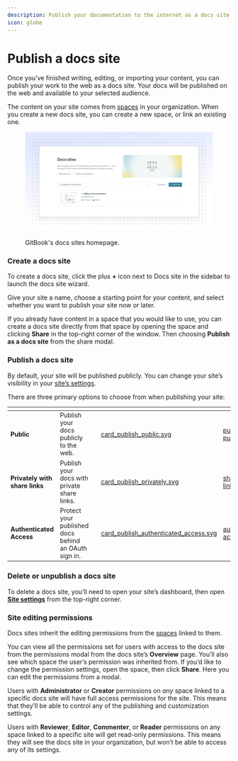 ```yaml
---
description: Publish your documentation to the internet as a docs site
icon: globe
---
```


# Publish a docs site

Once you’ve finished writing, editing, or importing your content, you can publish your work to the web as a docs site. Your docs will be published on the web and available to your selected audience.

The content on your site comes from [spaces](../../creating-content/content-structure/space.md) in your organization. When you create a new docs site, you can create a new space, or link an existing one.

<figure><img src="../../.gitbook/assets/10_01_25_docs_dashboard.svg" alt=""><figcaption><p>GitBook's docs sites homepage.</p></figcaption></figure>

### Create a docs site

To create a docs site, click the plus **+** icon next to Docs site in the sidebar to launch the docs site wizard.

Give your site a name, choose a starting point for your content, and select whether you want to publish your site now or later.

If you already have content in a space that you would like to use, you can create a docs site directly from that space by opening the space and clicking **Share** in the top-right corner of the window. Then choosing **Publish as a docs site** from the share modal.

### Publish a docs site

By default, your site will be published publicly. You can change your site’s visibility in your [site’s settings](../site-settings.md).

There are three primary options to choose from when publishing your site:

<table data-view="cards"><thead><tr><th></th><th></th><th></th><th data-hidden data-card-cover data-type="files"></th><th data-hidden data-card-target data-type="content-ref"></th></tr></thead><tbody><tr><td><strong>Public</strong></td><td>Publish your docs publicly to the web.</td><td></td><td><a href="../../.gitbook/assets/card_publish_public.svg">card_publish_public.svg</a></td><td><a href="public-publishing.md">public-publishing.md</a></td></tr><tr><td><strong>Privately with share links</strong></td><td>Publish your docs with private share links.</td><td></td><td><a href="../../.gitbook/assets/card_publish_privately.svg">card_publish_privately.svg</a></td><td><a href="share-links.md">share-links.md</a></td></tr><tr><td><strong>Authenticated Access</strong></td><td>Protect your published docs behind an OAuth sign in.</td><td></td><td><a href="../../.gitbook/assets/card_publish_authenticated_access.svg">card_publish_authenticated_access.svg</a></td><td><a href="../authenticated-access/">authenticated-access</a></td></tr></tbody></table>

### Delete or unpublish a docs site

To delete a docs site, you’ll need to open your site’s dashboard, then open [**Site settings**](../site-settings.md#delete-site) from the top-right corner.

### Site editing permissions

Docs sites inherit the editing permissions from the [spaces](../../creating-content/content-structure/space.md) linked to them.

You can view all the permissions set for users with access to the docs site from the permissions modal from the docs site’s **Overview** page. You’ll also see which space the user’s permission was inherited from. If you’d like to change the permission settings, open the space, then click **Share**. Here you can edit the permissions from a modal.

Users with **Administrator** or **Creator** permissions on _any_ space linked to a specific docs site will have full access permissions for the site. This means that they’ll be able to control any of the publishing and customization settings.

Users with **Reviewer**, **Editor**, **Commenter**, or **Reader** permissions on any space linked to a specific site will get read-only permissions. This means they will see the docs site in your organization, but won’t be able to access any of its settings.
